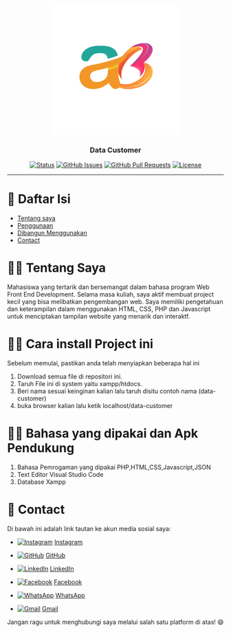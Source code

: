 <p align="center">
  <a href="" rel="noopener">
    <img width=300px height=300px src="https://github.com/ahmadbadri25/dokumentasi/blob/77c4718dc7e7d246cb3234d9e456b2c3ea93bb3d/%23.png?raw=true" alt="Logo Proyek">
  </a>
</p>

<h3 align="center">Data Customer</h3>

<div align="center">

[![Status](https://img.shields.io/badge/status-aktif-success.svg)]()
[![GitHub Issues](https://img.shields.io/badge/Issues-0_-salmon)](https://github.com/ahmadbadri25/PHP-data-customer/issues)
[![GitHub Pull Requests](https://img.shields.io/github/issues-pr/kylelobo/The-Documentation-Compendium.svg)](https://github.com/ahmadbadri25/PHP-data-customer/pulls)
[![License](https://img.shields.io/badge/Language-PHP-salmon.svg)](/LICENSE)

</div>

---

# 📝 Daftar Isi

- [Tentang saya](#tentang)
- [Penggunaan](#penggunaan)
- [Dibangun Menggunakan](#dibangun)
- [Contact](#contact)

# 🐱‍👓 Tentang Saya <a href="#tentang" name="tentang"></a>

Mahasiswa yang tertarik dan bersemangat dalam bahasa program Web Front End Development. Selama masa kuliah, saya aktif membuat project kecil yang bisa melibatkan pengembangan web. Saya memiliki pengetahuan dan keterampilan dalam menggunakan HTML, CSS, PHP dan Javascript untuk menciptakan tampilan website yang menarik dan interaktf.

# 🐱‍🏍 Cara install Project ini <a href="#penggunaan" name="penggunaan"></a>

Sebelum memulai, pastikan anda telah menyiapkan beberapa hal ini

1. Download semua file di repositori ini.
2. Taruh File ini di system yaitu xampp/htdocs.
3. Beri nama sesuai keinginan kalian lalu taruh disitu contoh nama (data-customer)
4. buka browser kalian lalu ketik localhost/data-customer

# 🐱‍💻 Bahasa yang dipakai dan Apk Pendukung <a href="#dibangun" name="#dibangun"></a>

1. Bahasa Pemrogaman yang dipakai PHP,HTML,CSS,Javascript,JSON
2. Text Editor Visual Studio Code
3. Database Xampp

# 📲 Contact <a href="#contact" name="contact"></a>

Di bawah ini adalah link tautan ke akun media sosial saya:

- <a href="https://www.instagram.com/badruui"><img src="https://www.svgrepo.com/show/452231/instagram.svg" alt="Instagram" width="25" height="25"></a>
  [Instagram](https://www.instagram.com/badruui)

- <a href="https://github.com/ahmadbadri25"><img src="https://www.svgrepo.com/show/494343/github.svg" alt="GitHub" width="25" height="25"></a>
  [GitHub](https://github.com/ahmadbadri25)

- <a href="https://www.linkedin.com/in/ahmadbadri25"><img src="https://www.svgrepo.com/show/475661/linkedin-color.svg" alt="LinkedIn" width="25" height="25"></a>
  [LinkedIn](https://www.linkedin.com/in/ahmadbadri25)

- <a href="https://www.facebook.com/abadruui"><img src="https://www.svgrepo.com/show/475647/facebook-color.svg" alt="Facebook" width="25" height="25"></a>
  [Facebook](https://www.facebook.com/abadruui)

- <a href="https://api.whatsapp.com/send?phone=085155332403"><img src="https://www.svgrepo.com/show/470314/whatsapp.svg" alt="WhatsApp" width="25" height="25"></a>
  [WhatsApp](https://api.whatsapp.com/send?phone=085155332403)

- <a href="https://mail.google.com/mail/u/0/#inbox?compose=CllgCJZdkVfSCXFDFnpXCBZHlHGVrfhgJqbShCjGKgDtphcMlntSXPbxjRpRNgXxJnVzzVpwTcg"><img src="https://www.svgrepo.com/show/243092/gmail.svg" alt="Gmail" width="25" height="25"></a>
  [Gmail](https://mail.google.com/mail/u/0/#inbox?compose=CllgCJZdkVfSCXFDFnpXCBZHlHGVrfhgJqbShCjGKgDtphcMlntSXPbxjRpRNgXxJnVzzVpwTcg)

Jangan ragu untuk menghubungi saya melalui salah satu platform di atas! 😄
